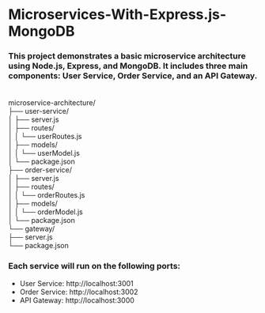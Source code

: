 # Microservices-With-Express.js-MongoDB

### This project demonstrates a basic microservice architecture using Node.js, Express, and MongoDB. It includes three main components: User Service, Order Service, and an API Gateway.<br/><br/>
microservice-architecture/<br/>
├── user-service/<br/>
│   ├── server.js<br/>
│   ├── routes/<br/>
│   │   └── userRoutes.js<br/>
│   ├── models/<br/>
│   │   └── userModel.js<br/>
│   └── package.json<br/>
├── order-service/<br/>
│   ├── server.js<br/>
│   ├── routes/<br/>
│   │   └── orderRoutes.js<br/>
│   ├── models/<br/>
│   │   └── orderModel.js<br/>
│   └── package.json<br/>
└── gateway/<br/>
    ├── server.js<br/>
    └── package.json<br/>


### Each service will run on the following ports:
<ul>
<li>User Service: http://localhost:3001</li>
<li>Order Service: http://localhost:3002</li>
<li>API Gateway: http://localhost:3000</li>
</ul>

